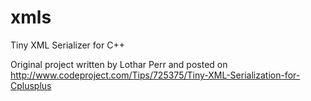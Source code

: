 # xmls
Tiny XML Serializer for C++

Original project written by Lothar Perr and posted on http://www.codeproject.com/Tips/725375/Tiny-XML-Serialization-for-Cplusplus

